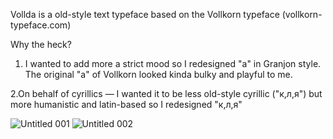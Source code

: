 Vollda is a old-style text typeface based on the Vollkorn typeface (vollkorn-typeface.com)

Why the heck?
1. I wanted to add more a strict mood so I redesigned "a" in Granjon style.
The original "a" of Vollkorn looked kinda bulky and playful to me.

2.On behalf of cyrillics — I wanted it to be less old-style cyrillic ("к,л,я")
but more humanistic and latin-based so I redesigned "к,л,я"

![Untitled 001](https://github.com/alexburba/vollda/assets/132825885/5cbf1e33-d24b-4a06-a3b7-4be968ae78ea)
![Untitled 002](https://github.com/alexburba/vollda/assets/132825885/5a1132f3-12f3-43c3-bec3-116b708cf398)
